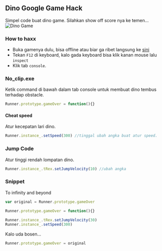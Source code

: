 ## Dino Google Game Hack

Simpel code buat dino game. Silahkan show off score nya ke temen...
![Dino Game](https://cdn.discordapp.com/attachments/638665637111267332/803569019554365440/unknown.png)

### How to haxx

- Buka gamenya dulu, bisa offline atau biar ga ribet langsung ke [sini](chrome://dino)
- Tekan ``F12`` di keyboard, kalo gada keyboard bisa klik kanan mouse lalu ``inspect``
- Klik tab ``console``.

### No_clip.exe

Ketik command di bawah dalam tab console untuk membuat dino tembus terhadap obstacle.

```js
Runner.prototype.gameOver = function(){}
```

#### Cheat speed

Atur kecepatan lari dino.

```js
Runner.instance_.setSpeed(300) //tinggal ubah angka buat atur speed.
```

### Jump Code

Atur tinggi rendah lompatan dino.

```js
Runner.instance_.tRex.setJumpVelocity(10) //ubah angka
```

### Snippet

To infinity and beyond

```js
var original = Runner.prototype.gameOver

Runner.prototype.gameOver = function(){}

Runner.instance_.tRex.setJumpVelocity(30)
Runner.instance_.setSpeed(300)
```

Kalo uda bosen...

```js
Runner.prototype.gameOver = original
```
